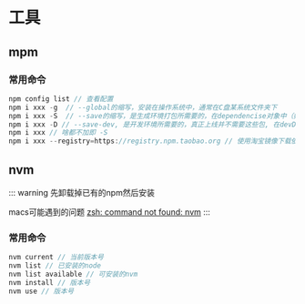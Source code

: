 # 工具

## mpm
### 常用命令
``` js
npm config list // 查看配置
npm i xxx -g  // --global的缩写，安装在操作系统中，通常在C盘某系统文件夹下
npm i xxx -S  // --save的缩写，是生成环境打包所需要的，在dependencise对象中（如elementUI，vant）
npm i xxx -D // --save-dev, 是开发环境所需要的，真正上线并不需要这些包, 在devDependencise对象中（如webpack，各种plugins）
npm i xxx // 啥都不加即 -S
npm i xxx --registry=https://registry.npm.taobao.org // 使用淘宝镜像下载依赖
```
## nvm
::: warning
先卸载掉已有的npm然后安装

macs可能遇到的问题 [zsh: command not found: nvm](https://blog.csdn.net/zm_miner/article/details/124850215)
:::
### 常用命令
``` js
nvm current // 当前版本号
nvm list // 已安装的node
nvm list available // 可安装的nvm
nvm install // 版本号
nvm use // 版本号
```


